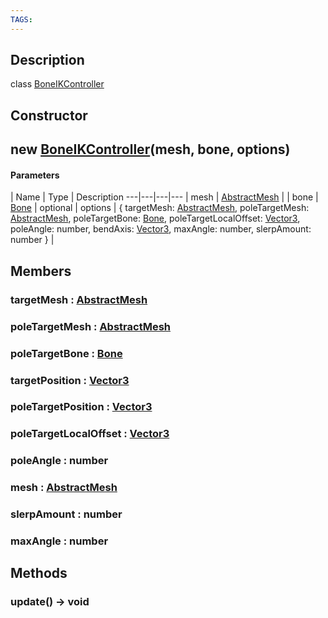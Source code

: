 ```yaml
---
TAGS:
---
```

## Description

class [BoneIKController](/classes/2.5/BoneIKController)



## Constructor

## new [BoneIKController](/classes/2.5/BoneIKController)(mesh, bone, options)



#### Parameters
 | Name | Type | Description
---|---|---|---
 | mesh | [AbstractMesh](/classes/2.5/AbstractMesh) | 
 | bone | [Bone](/classes/2.5/Bone) | 
optional | options | { targetMesh: [AbstractMesh](/classes/2.5/AbstractMesh),  poleTargetMesh: [AbstractMesh](/classes/2.5/AbstractMesh),  poleTargetBone: [Bone](/classes/2.5/Bone),  poleTargetLocalOffset: [Vector3](/classes/2.5/Vector3),  poleAngle: number,  bendAxis: [Vector3](/classes/2.5/Vector3),  maxAngle: number,  slerpAmount: number } | 
## Members

### targetMesh : [AbstractMesh](/classes/2.5/AbstractMesh)



### poleTargetMesh : [AbstractMesh](/classes/2.5/AbstractMesh)



### poleTargetBone : [Bone](/classes/2.5/Bone)



### targetPosition : [Vector3](/classes/2.5/Vector3)



### poleTargetPosition : [Vector3](/classes/2.5/Vector3)



### poleTargetLocalOffset : [Vector3](/classes/2.5/Vector3)



### poleAngle : number



### mesh : [AbstractMesh](/classes/2.5/AbstractMesh)



### slerpAmount : number



### maxAngle : number



## Methods

### update() &rarr; void


